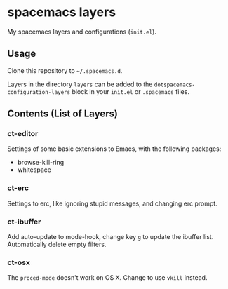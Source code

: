 # spacemacs layers

My spacemacs layers and configurations (`init.el`).

## Usage

Clone this repository to `~/.spacemacs.d`.

Layers in the directory `layers` can be added to the
`dotspacemacs-configuration-layers` block in your `init.el` or `.spacemacs`
files.

## Contents (List of Layers)

### ct-editor

Settings of some basic extensions to Emacs, with the following packages:
- browse-kill-ring
- whitespace

### ct-erc

Settings to erc, like ignoring stupid messages, and changing erc prompt.

### ct-ibuffer

Add auto-update to mode-hook, change key `g` to update the ibuffer list.
Automatically delete empty filters.

### ct-osx

The `proced-mode` doesn't work on OS X.  Change to use `vkill` instead.
